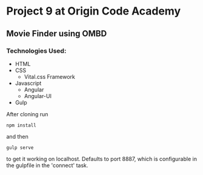 # Project 9 at Origin Code Academy
## Movie Finder using OMBD
### Technologies Used:
- HTML
- CSS
    + Vital.css Framework
- Javascript
    + Angular
    + Angular-UI
- Gulp

After cloning run
```
npm install
```

and then
```
gulp serve
```

to get it working on localhost. Defaults to port 8887, which is configurable in the gulpfile in the 'connect' task.